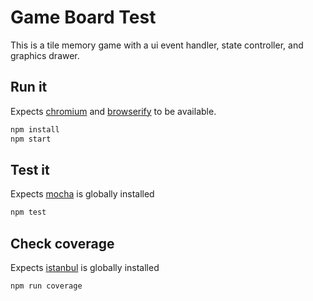 # Game Board Test
This is a tile memory game with a ui event handler, state controller, and graphics drawer.

## Run it
Expects [chromium](https://www.chromium.org/getting-involved/download-chromium) and  [browserify](http://browserify.org/#install) to be available.
```javascript
npm install
npm start
```

## Test it
Expects [mocha](https://mochajs.org/) is globally installed
```javascript
npm test
```

## Check coverage
Expects [istanbul](https://github.com/gotwarlost/istanbul) is globally installed
```javascript
npm run coverage
```
